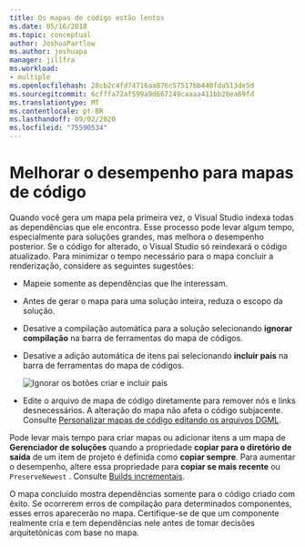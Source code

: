 ```yaml
---
title: Os mapas de código estão lentos
ms.date: 05/16/2018
ms.topic: conceptual
author: JoshuaPartlow
ms.author: joshuapa
manager: jillfra
ms.workload:
- multiple
ms.openlocfilehash: 28cb2c4fd74716aa876c57517bb440fda513de5d
ms.sourcegitcommit: 6cfffa72af599a9d667249caaaa411bb28ea69fd
ms.translationtype: MT
ms.contentlocale: pt-BR
ms.lasthandoff: 09/02/2020
ms.locfileid: "75590534"
---
```

# <a name="improve-performance-for-code-maps"></a>Melhorar o desempenho para mapas de código

Quando você gera um mapa pela primeira vez, o Visual Studio indexa todas as dependências que ele encontra. Esse processo pode levar algum tempo, especialmente para soluções grandes, mas melhora o desempenho posterior. Se o código for alterado, o Visual Studio só reindexará o código atualizado. Para minimizar o tempo necessário para o mapa concluir a renderização, considere as seguintes sugestões:

- Mapeie somente as dependências que lhe interessam.

- Antes de gerar o mapa para uma solução inteira, reduza o escopo da solução.

- Desative a compilação automática para a solução selecionando **ignorar compilação** na barra de ferramentas do mapa de códigos.

- Desative a adição automática de itens pai selecionando **incluir pais** na barra de ferramentas do mapa de códigos.

   ![Ignorar os botões criar e incluir pais](../modeling/media/codemapsfilterskipbuildicons.png)

- Edite o arquivo de mapa de código diretamente para remover nós e links desnecessários. A alteração do mapa não afeta o código subjacente. Consulte [Personalizar mapas de código editando os arquivos DGML](../modeling/customize-code-maps-by-editing-the-dgml-files.md).

Pode levar mais tempo para criar mapas ou adicionar itens a um mapa de **Gerenciador de soluções** quando a propriedade **copiar para o diretório de saída** de um item de projeto é definida como **copiar sempre**. Para aumentar o desempenho, altere essa propriedade para **copiar se mais recente** ou `PreserveNewest` . Consulte [Builds incrementais](../msbuild/incremental-builds.md).

O mapa concluído mostra dependências somente para o código criado com êxito. Se ocorrerem erros de compilação para determinados componentes, esses erros aparecerão no mapa. Certifique-se de que um componente realmente cria e tem dependências nele antes de tomar decisões arquitetônicas com base no mapa.
